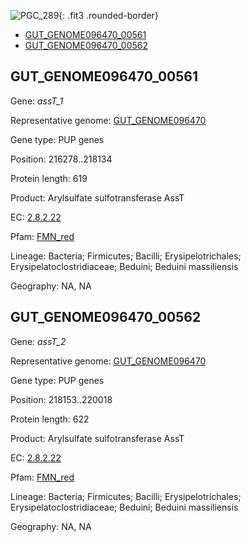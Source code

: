 ![PGC_289](../static/images/Clusters_figure/PGC_289.jpg){: .fit3 .rounded-border}

<ul id="myTab" class="nav nav-tabs">
  <li class="active">
        <a href="#tab1" data-toggle="tab">GUT_GENOME096470_00561</a>
  </li>
<li><a href="#tab2" data-toggle="tab">GUT_GENOME096470_00562</a></li>
</ul>

<div id="myTabContent" class="tab-content">
  <div class="tab-pane fade in active" id="tab1">

<h2 id="GUT_GENOME096470_00561">GUT_GENOME096470_00561</h2>
<p>Gene: <em>assT_1</em>
<p>Representative genome: <a href="https://www.ebi.ac.uk/metagenomics/genomes/MGYG-HGUT-01487">GUT_GENOME096470</a></p>
<p>Gene type: PUP genes</p>
<p>Position: 216278..218134</p>
<p>Protein length: 619</p>
<p>Product: Arylsulfate sulfotransferase AssT</p>
<p>EC: <a href="https://www.brenda-enzymes.org/enzyme.php?ecno=2.8.2.22">2.8.2.22</a></p>
<p>Pfam: <a href="http://pfam.xfam.org/family/FMN_red">FMN_red</a></p>

<p>Lineage: Bacteria; Firmicutes; Bacilli; Erysipelotrichales; Erysipelatoclostridiaceae; Beduini; Beduini massiliensis</p>
<p>Geography: NA, NA</p>
  </div>

  <div class="tab-pane fade" id="tab2">

<h2 id="GUT_GENOME096470_00562">GUT_GENOME096470_00562</h2>
<p>Gene: <em>assT_2</em></p>
<p>Representative genome: <a href="https://www.ebi.ac.uk/metagenomics/genomes/MGYG-HGUT-01487">GUT_GENOME096470</a></p>
<p>Gene type: PUP genes</p>
<p>Position: 218153..220018</p>
<p>Protein length: 622</p>
<p>Product: Arylsulfate sulfotransferase AssT</p>
<p>EC: <a href="https://www.brenda-enzymes.org/enzyme.php?ecno=2.8.2.22">2.8.2.22</a></p>
<p>Pfam: <a href="http://pfam.xfam.org/family/FMN_red">FMN_red</a></p>

<p>Lineage: Bacteria; Firmicutes; Bacilli; Erysipelotrichales; Erysipelatoclostridiaceae; Beduini; Beduini massiliensis</p>
<p>Geography: NA, NA</p>

  </div>
</div>
